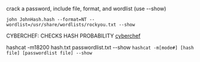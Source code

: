 crack a password, include file, format, and wordlist (use --show)

`john JohnHash.hash --format=NT --wordlist=/usr/share/wordlists/rockyou.txt --show`


CYBERCHEF: CHECKS HASH PROBABILITY
[cyberchef](https://gchq.github.io/CyberChef/)


hashcat -m18200 hash.txt passwordlist.txt --show
`hashcat -m[mode#] [hash file] [passwordlist file] --show`